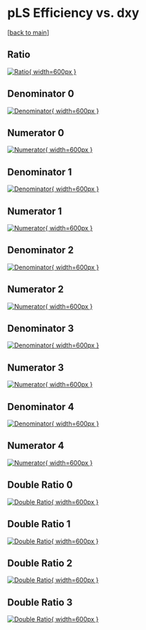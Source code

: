 # pLS Efficiency vs. dxy

[[back to main](./)]



## Ratio

[![Ratio](../mtv/var/pLS_vtr_13_-1_eff_dxy.png){ width=600px }](../mtv/var/pLS_vtr_13_-1_eff_dxy.pdf)

## Denominator 0

[![Denominator](../mtv/den/pLS_vtr_13_-1_eff_dxy_den0.png){ width=600px }](../mtv/den/pLS_vtr_13_-1_eff_dxy_den0.pdf)

## Numerator 0

[![Numerator](../mtv/num/pLS_vtr_13_-1_eff_dxy_num0.png){ width=600px }](../mtv/num/pLS_vtr_13_-1_eff_dxy_num0.pdf)

## Denominator 1

[![Denominator](../mtv/den/pLS_vtr_13_-1_eff_dxy_den1.png){ width=600px }](../mtv/den/pLS_vtr_13_-1_eff_dxy_den1.pdf)

## Numerator 1

[![Numerator](../mtv/num/pLS_vtr_13_-1_eff_dxy_num1.png){ width=600px }](../mtv/num/pLS_vtr_13_-1_eff_dxy_num1.pdf)

## Denominator 2

[![Denominator](../mtv/den/pLS_vtr_13_-1_eff_dxy_den2.png){ width=600px }](../mtv/den/pLS_vtr_13_-1_eff_dxy_den2.pdf)

## Numerator 2

[![Numerator](../mtv/num/pLS_vtr_13_-1_eff_dxy_num2.png){ width=600px }](../mtv/num/pLS_vtr_13_-1_eff_dxy_num2.pdf)

## Denominator 3

[![Denominator](../mtv/den/pLS_vtr_13_-1_eff_dxy_den3.png){ width=600px }](../mtv/den/pLS_vtr_13_-1_eff_dxy_den3.pdf)

## Numerator 3

[![Numerator](../mtv/num/pLS_vtr_13_-1_eff_dxy_num3.png){ width=600px }](../mtv/num/pLS_vtr_13_-1_eff_dxy_num3.pdf)

## Denominator 4

[![Denominator](../mtv/den/pLS_vtr_13_-1_eff_dxy_den4.png){ width=600px }](../mtv/den/pLS_vtr_13_-1_eff_dxy_den4.pdf)

## Numerator 4

[![Numerator](../mtv/num/pLS_vtr_13_-1_eff_dxy_num4.png){ width=600px }](../mtv/num/pLS_vtr_13_-1_eff_dxy_num4.pdf)

## Double Ratio 0

[![Double Ratio](../mtv/ratio/pLS_vtr_13_-1_eff_dxy_ratio0.png){ width=600px }](../mtv/ratio/pLS_vtr_13_-1_eff_dxy_ratio0.pdf)

## Double Ratio 1

[![Double Ratio](../mtv/ratio/pLS_vtr_13_-1_eff_dxy_ratio1.png){ width=600px }](../mtv/ratio/pLS_vtr_13_-1_eff_dxy_ratio1.pdf)

## Double Ratio 2

[![Double Ratio](../mtv/ratio/pLS_vtr_13_-1_eff_dxy_ratio2.png){ width=600px }](../mtv/ratio/pLS_vtr_13_-1_eff_dxy_ratio2.pdf)

## Double Ratio 3

[![Double Ratio](../mtv/ratio/pLS_vtr_13_-1_eff_dxy_ratio3.png){ width=600px }](../mtv/ratio/pLS_vtr_13_-1_eff_dxy_ratio3.pdf)

